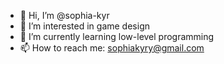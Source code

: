 - 👋 Hi, I’m @sophia-kyr
- 👀 I’m interested in game design
- 🌱 I’m currently learning low-level programming
- 📫 How to reach me: sophiakyry@gmail.com

<!---
sophia-kyr/sophia-kyr is a ✨ special ✨ repository because its `README.md` (this file) appears on your GitHub profile.
You can click the Preview link to take a look at your changes.
--->
